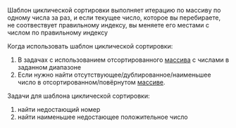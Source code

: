 
Шаблон циклической сортировки выполняет итерацию по массиву по одному числа за раз, и если текущее число, которое вы перебираете, не соотвествует правильному индексу, вы меняете его местами с числом по правильному индексу

Когда использовать шаблон циклической сортировки:
1. В задачах с использованием отсортированного [массива](Array) с числами в заданном диапазоне
2. Если нужно найти отсутствующее/дублированное/наименьшее число в отсортированном/повёрнутом [массиве](Array).

Задачи для шаблона циклической сортировки:
1. найти недостающий номер
2. найти наименьшее недостающее положительное число